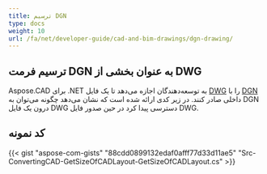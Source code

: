 ```yaml
---
title: ترسیم DGN
type: docs
weight: 10
url: /fa/net/developer-guide/cad-and-bim-drawings/dgn-drawing/
---
```


## **ترسیم فرمت DGN به عنوان بخشی از DWG**

Aspose.CAD برای .NET به توسعه‌دهندگان اجازه می‌دهد تا یک فایل [DWG](https://docs.fileformat.com/cad/dwg/) را با [DGN](https://docs.fileformat.com/cad/dgn/) داخلی صادر کنند. در زیر کدی ارائه شده است که نشان می‌دهد چگونه می‌توان به DGN درون یک فایل DWG دسترسی پیدا کرد در حین صدور فایل DWG.

## کد نمونه

{{< gist "aspose-com-gists" "88cdd0899132edaf0afff77d33d11ae5" "Src-ConvertingCAD-GetSizeOfCADLayout-GetSizeOfCADLayout.cs" >}}
